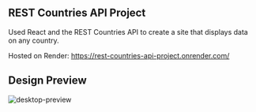## REST Countries API Project

Used React and the REST Countries API to create a site that displays data on any country.

Hosted on Render: https://rest-countries-api-project.onrender.com/

## Design Preview
![desktop-preview](https://github.com/MuchiriAndrew/Front-End-Projects/assets/121347385/d7d2e798-73f9-4ce9-ae55-bbf40cc1467e)



